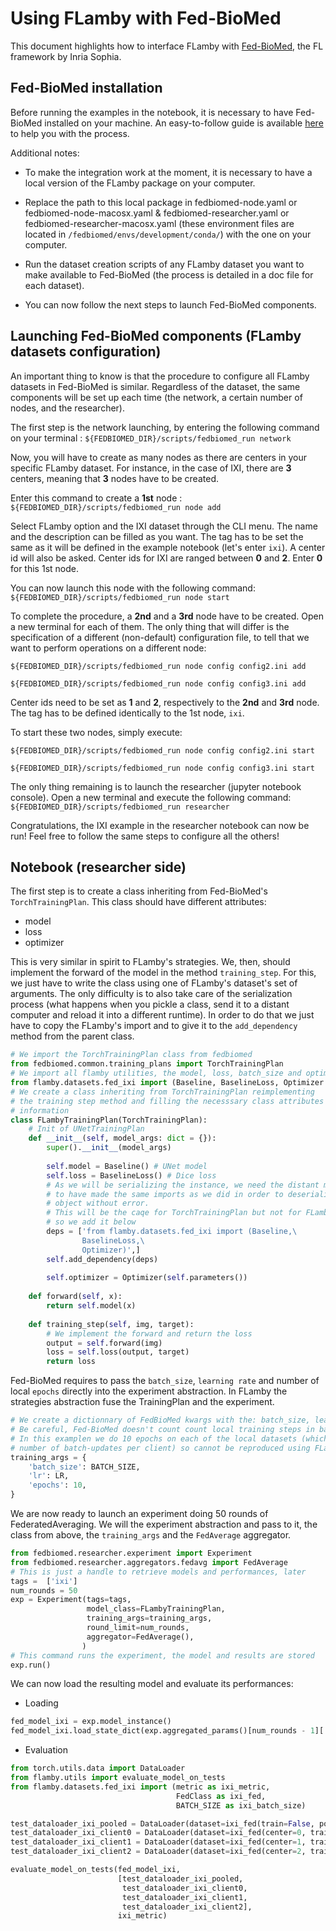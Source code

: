 # Using FLamby with Fed-BioMed

This document highlights how to interface FLamby with [Fed-BioMed](https://gitlab.inria.fr/fedbiomed/fedbiomed), the FL framework by Inria Sophia.

## Fed-BioMed installation

Before running the examples in the notebook, it is necessary to have Fed-BioMed installed on your machine. An easy-to-follow guide is available [here](https://fedbiomed.gitlabpages.inria.fr/latest/tutorials/installation/0-basic-software-installation/) to help you with the process.

Additional notes:

- To make the integration work at the moment, it is necessary to have a local version of the FLamby package on your computer.

- Replace the path to this local package in fedbiomed-node.yaml or fedbiomed-node-macosx.yaml & fedbiomed-researcher.yaml or fedbiomed-researcher-macosx.yaml (these environment files are located in `/fedbiomed/envs/development/conda/`) with the one on your computer.

- Run the dataset creation scripts of any FLamby dataset you want to make available to Fed-BioMed (the process is detailed in a doc file for each dataset).

- You can now follow the next steps to launch Fed-BioMed components.

## Launching Fed-BioMed components (FLamby datasets configuration)
 
An important thing to know is that the procedure to configure all FLamby datasets in Fed-BioMed is similar. Regardless of the dataset, the same components will be set up each time (the network, a certain number of nodes, and the researcher).

The first step is the network launching, by entering the following command on your terminal : `${FEDBIOMED_DIR}/scripts/fedbiomed_run network`

Now, you will have to create as many nodes as there are centers in your specific FLamby dataset.
For instance, in the case of IXI, there are **3** centers, meaning that **3** nodes have to be created.

Enter this command to create a **1st** node : `${FEDBIOMED_DIR}/scripts/fedbiomed_run node add`

Select FLamby option and the IXI dataset through the CLI menu.
The name and the description can be filled as you want. The tag has to be set the same as it will be defined in the example notebook (let's enter `ixi`).
A center id will also be asked. Center ids for IXI are ranged between **0** and **2**. Enter **0** for this 1st node.

You can now launch this node with the following command: `${FEDBIOMED_DIR}/scripts/fedbiomed_run node start`

To complete the procedure, a **2nd** and a **3rd** node have to be created. Open a new terminal for each of them.
The only thing that will differ is the specification of a different (non-default) configuration file, to tell that we want to perform operations on a different node:

`${FEDBIOMED_DIR}/scripts/fedbiomed_run node config config2.ini add`

`${FEDBIOMED_DIR}/scripts/fedbiomed_run node config config3.ini add`

Center ids need to be set as **1** and **2**, respectively to the **2nd** and **3rd** node. The tag has to be defined identically to the 1st node, `ixi`.

To start these two nodes, simply execute:

`${FEDBIOMED_DIR}/scripts/fedbiomed_run node config config2.ini start`

`${FEDBIOMED_DIR}/scripts/fedbiomed_run node config config3.ini start`

The only thing remaining is to launch the researcher (jupyter notebook console). Open a new terminal and execute the following command: `${FEDBIOMED_DIR}/scripts/fedbiomed_run researcher`

Congratulations, the IXI example in the researcher notebook can now be run! Feel free to follow the same steps to configure all the others!

## Notebook (researcher side)

The first step is to create a class inheriting from Fed-BioMed's `TorchTrainingPlan`.
This class should have different attributes: 
- model
- loss
- optimizer

This is very similar in spirit to FLamby's strategies. We, then, should implement the forward of the model in the method `training_step`.
For this, we just have to write the class using one of FLamby's dataset's set of arguments.
The only difficulty is to also take care of the serialization process (what happens when you pickle a class, send it to a distant computer and reload it into a different runtime).
In order to do that we just have to copy the FLamby's import and to give it to the `add_dependency` method from the parent class.

```python
# We import the TorchTrainingPlan class from fedbiomed
from fedbiomed.common.training_plans import TorchTrainingPlan
# We import all flamby utilities, the model, loss, batch_size and optimizer details
from flamby.datasets.fed_ixi import (Baseline, BaselineLoss, Optimizer BATCH_SIZE, LR, get_nb_max_rounds)
# We create a class inheriting from TorchTrainingPlan reimplementing
# the training step method and filling the necesssary class attributes from FLamby
# information
class FLambyTrainingPlan(TorchTrainingPlan):
    # Init of UNetTrainingPlan
    def __init__(self, model_args: dict = {}):
        super().__init__(model_args)
        
        self.model = Baseline() # UNet model
        self.loss = BaselineLoss() # Dice loss
        # As we will be serializing the instance, we need the distant machine
        # to have made the same imports as we did in order to deserialize the 
        # object without error.
        # This will be the caqe for TorchTrainingPlan but not for FLamby
        # so we add it below
        deps = ['from flamby.datasets.fed_ixi import (Baseline,\
                BaselineLoss,\
                Optimizer)',]
        self.add_dependency(deps)
        
        self.optimizer = Optimizer(self.parameters())
    
    def forward(self, x):
        return self.model(x)
    
    def training_step(self, img, target):
        # We implement the forward and return the loss
        output = self.forward(img)
        loss = self.loss(output, target)
        return loss
```

Fed-BioMed requires to pass the `batch_size`, `learning rate` and number of local `epochs` directly into the experiment abstraction. In FLamby the strategies abstraction fuse the TrainingPlan and the experiment.
```python
# We create a dictionnary of FedBioMed kwargs with the: batch_size, learning-rate and epochs.
# Be careful, Fed-BioMed doesn't count count local training steps in batch-updates but in local epochs !
# In this examplen we do 10 epochs on each of the local datasets (which amounts to different
# number of batch-updates per client) so cannot be reproduced using FLamby internal strategies
training_args = {
    'batch_size': BATCH_SIZE,
    'lr': LR,
    'epochs': 10,
}
```

We are now ready to launch an experiment doing 50 rounds of FederatedAveraging.
We will the experiment abstraction and pass to it, the class from above, the `training_args` and the `FedAverage` aggregator.

```python
from fedbiomed.researcher.experiment import Experiment
from fedbiomed.researcher.aggregators.fedavg import FedAverage
# This is just a handle to retrieve models and performances, later
tags =  ['ixi']
num_rounds = 50
exp = Experiment(tags=tags,
                 model_class=FLambyTrainingPlan,
                 training_args=training_args,
                 round_limit=num_rounds,
                 aggregator=FedAverage(),
                )
# This command runs the experiment, the model and results are stored
exp.run()
```
We can now load the resulting model and evaluate its performances:

- Loading

```python
fed_model_ixi = exp.model_instance()
fed_model_ixi.load_state_dict(exp.aggregated_params()[num_rounds - 1]['params'])
```

- Evaluation

```python
from torch.utils.data import DataLoader
from flamby.utils import evaluate_model_on_tests
from flamby.datasets.fed_ixi import (metric as ixi_metric,
                                     FedClass as ixi_fed,
                                     BATCH_SIZE as ixi_batch_size)

test_dataloader_ixi_pooled = DataLoader(dataset=ixi_fed(train=False, pooled=True),batch_size=ixi_batch_size)
test_dataloader_ixi_client0 = DataLoader(dataset=ixi_fed(center=0, train=False),batch_size=ixi_batch_size)
test_dataloader_ixi_client1 = DataLoader(dataset=ixi_fed(center=1, train=False),batch_size=ixi_batch_size)
test_dataloader_ixi_client2 = DataLoader(dataset=ixi_fed(center=2, train=False),batch_size=ixi_batch_size)

evaluate_model_on_tests(fed_model_ixi,
                        [test_dataloader_ixi_pooled,
                         test_dataloader_ixi_client0,
                         test_dataloader_ixi_client1,
                         test_dataloader_ixi_client2],
                        ixi_metric)
```
